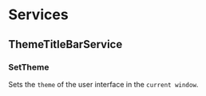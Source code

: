 # Services
## ThemeTitleBarService
### SetTheme
Sets the `theme` of the user interface in the `current window`.

```csharp
```